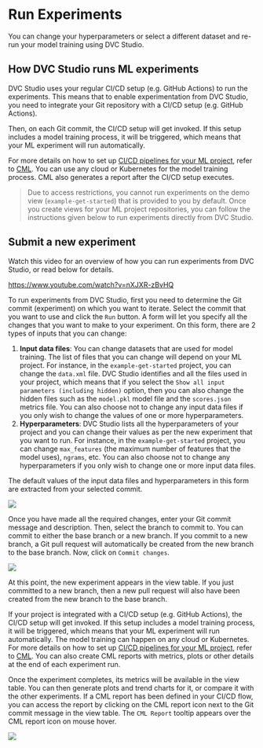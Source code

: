 # Run Experiments

You can change your hyperparameters or select a different dataset and re-run
your model training using DVC Studio.

## How DVC Studio runs ML experiments

DVC Studio uses your regular CI/CD setup (e.g. GitHub Actions) to run the
experiments. This means that to enable experimentation from DVC Studio, you need
to integrate your Git repository with a CI/CD setup (e.g. GitHub Actions).

Then, on each Git commit, the CI/CD setup will get invoked. If this setup
includes a model training process, it will be triggered, which means that your
ML experiment will run automatically.

For more details on how to set up
[CI/CD pipelines for your ML project](/doc/use-cases/ci-cd-for-machine-learning),
refer to [CML](https://cml.dev). You can use any cloud or Kubernetes for the
model training process. CML also generates a report after the CI/CD setup
executes.

> Due to access restrictions, you cannot run experiments on the demo view
> (`example-get-started`) that is provided to you by default. Once you create
> views for your ML project repositories, you can follow the instructions given
> below to run experiments directly from DVC Studio.

## Submit a new experiment

Watch this video for an overview of how you can run experiments from DVC Studio,
or read below for details.

https://www.youtube.com/watch?v=nXJXR-zBvHQ

To run experiments from DVC Studio, first you need to determine the Git commit
(experiment) on which you want to iterate. Select the commit that you want to
use and click the `Run` button. A form will let you specify all the changes that
you want to make to your experiment. On this form, there are 2 types of inputs
that you can change:

1. **Input data files**: You can change datasets that are used for model
   training. The list of files that you can change will depend on your ML
   project. For instance, in the `example-get-started` project, you can change
   the `data.xml` file. DVC Studio identifies and all the files used in your
   project, which means that if you select the
   `Show all input parameters (including hidden)` option, then you can also
   change the hidden files such as the `model.pkl` model file and the
   `scores.json` metrics file. You can also choose not to change any input data
   files if you only wish to change the values of one or more hyperparameters.
2. **Hyperparameters**: DVC Studio lists all the hyperparameters of your project
   and you can change their values as per the new experiment that you want to
   run. For instance, in the `example-get-started` project, you can change
   `max_features` (the maximum number of features that the model uses),
   `ngrams`, etc. You can also choose not to change any hyperparameters if you
   only wish to change one or more input data files.

The default values of the input data files and hyperparameters in this form are
extracted from your selected commit.

![](https://static.iterative.ai/img/studio/cml_changes.png)

Once you have made all the required changes, enter your Git commit message and
description. Then, select the branch to commit to. You can commit to either the
base branch or a new branch. If you commit to a new branch, a Git pull request
will automatically be created from the new branch to the base branch. Now, click
on `Commit changes`.

![](https://static.iterative.ai/img/studio/cml_commit.png)

At this point, the new experiment appears in the view table. If you just
committed to a new branch, then a new pull request will also have been created
from the new branch to the base branch.

If your project is integrated with a CI/CD setup (e.g. GitHub Actions), the
CI/CD setup will get invoked. If this setup includes a model training process,
it will be triggered, which means that your ML experiment will run
automatically. The model training can happen on any cloud or Kubernetes. For
more details on how to set up
[CI/CD pipelines for your ML project](/doc/use-cases/ci-cd-for-machine-learning),
refer to [CML](https://cml.dev). You can also create CML reports with metrics,
plots or other details at the end of each experiment run.

Once the experiment completes, its metrics will be available in the view table.
You can then generate plots and trend charts for it, or compare it with the
other experiments. If a CML report has been defined in your CI/CD flow, you can
access the report by clicking on the CML report icon next to the Git commit
message in the view table. The `CML Report` tooltip appears over the CML report
icon on mouse hover.

![](https://static.iterative.ai/img/studio/cml_report_icon.png)
